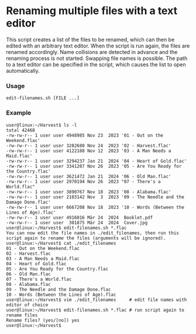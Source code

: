 # Renaming multiple files with a text editor

This script creates a list of the files to be renamed, which can then be edited with an arbitrary text editor. When the script is run again, the files are renamed accordingly. Name collisions are detected in advance and the renaming process is not started. Swapping file names is possible. The path to a text editor can be specified in the script, which causes the list to open automatically.

### Usage

`edit-filenames.sh [FILE ...]`

### Example

```console
user@linux:~/Harvest$ ls -l
total 42468
-rw-rw-r-- 1 user user 4948985 Nov 23  2023 '01 - Out on the Weekend.flac'
-rw-rw-r-- 1 user user 3282680 Nov 24  2023 '02 - Harvest.flac'
-rw-rw-r-- 1 user user 4122188 Nov 12  2023 '03 - A Man Needs a Maid.flac'
-rw-rw-r-- 1 user user 3294237 Jan 21  2024 '04 - Heart of Gold.flac'
-rw-rw-r-- 1 user user 3341207 Nov 26  2023 '05 - Are You Ready for the Country.flac'
-rw-rw-r-- 1 user user 3621472 Jan 21  2024 '06 - Old Man.flac'
-rw-rw-r-- 1 user user 2970194 Nov 26  2023 "07 - There's a World.flac"
-rw-rw-r-- 1 user user 3890767 Nov 18  2023 '08 - Alabama.flac'
-rw-rw-r-- 1 user user 2103142 Nov  3  2023 '09 - The Needle and the Damage Done.flac'
-rw-rw-r-- 1 user user 6667208 Nov 18  2023 '10 - Words (Between the Lines of Age).flac'
-rw-rw-r-- 1 user user 4916016 Mär 24  2024  Booklet.pdf
-rw-rw-r-- 1 user user  301875 Mär 24  2024  Cover.jpg
user@linux:~/Harvest$ edit-filenames.sh *.flac
You can now edit the file names in ./edit_filenames, then run this
script again to rename the files (arguments will be ignored).
user@linux:~/Harvest$ cat ./edit_filenames
01 - Out on the Weekend.flac
02 - Harvest.flac
03 - A Man Needs a Maid.flac
04 - Heart of Gold.flac
05 - Are You Ready for the Country.flac
06 - Old Man.flac
07 - There's a World.flac
08 - Alabama.flac
09 - The Needle and the Damage Done.flac
10 - Words (Between the Lines of Age).flac
user@linux:~/Harvest$ vim ./edit_filenames     # edit file names with editor of choice
user@linux:~/Harvest$ edit-filenames.sh *.flac # run script again to rename files
Rename files? (yes/[no]) yes
user@linux:~/Harvest$
```
